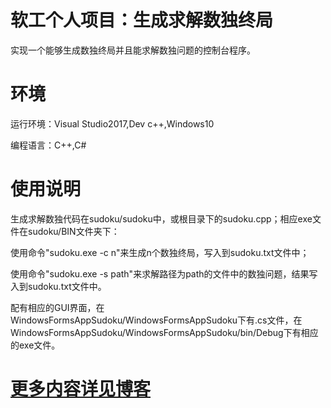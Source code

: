 # 软工个人项目：生成求解数独终局
实现一个能够生成数独终局并且能求解数独问题的控制台程序。
# 环境
运行环境：Visual Studio2017,Dev c++,Windows10

编程语言：C++,C#
# 使用说明
生成求解数独代码在sudoku/sudoku中，或根目录下的sudoku.cpp；相应exe文件在sudoku/BIN文件夹下：

使用命令"sudoku.exe -c n"来生成n个数独终局，写入到sudoku.txt文件中；

使用命令"sudoku.exe -s path"来求解路径为path的文件中的数独问题，结果写入到sudoku.txt文件中。

配有相应的GUI界面，在WindowsFormsAppSudoku/WindowsFormsAppSudoku下有.cs文件，在WindowsFormsAppSudoku/WindowsFormsAppSudoku/bin/Debug下有相应的exe文件。
# [更多内容详见博客](https://blog.csdn.net/Neubeginn)
